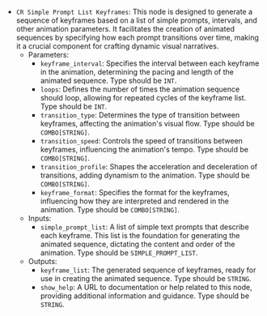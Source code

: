 - `CR Simple Prompt List Keyframes`: This node is designed to generate a sequence of keyframes based on a list of simple prompts, intervals, and other animation parameters. It facilitates the creation of animated sequences by specifying how each prompt transitions over time, making it a crucial component for crafting dynamic visual narratives.
    - Parameters:
        - `keyframe_interval`: Specifies the interval between each keyframe in the animation, determining the pacing and length of the animated sequence. Type should be `INT`.
        - `loops`: Defines the number of times the animation sequence should loop, allowing for repeated cycles of the keyframe list. Type should be `INT`.
        - `transition_type`: Determines the type of transition between keyframes, affecting the animation's visual flow. Type should be `COMBO[STRING]`.
        - `transition_speed`: Controls the speed of transitions between keyframes, influencing the animation's tempo. Type should be `COMBO[STRING]`.
        - `transition_profile`: Shapes the acceleration and deceleration of transitions, adding dynamism to the animation. Type should be `COMBO[STRING]`.
        - `keyframe_format`: Specifies the format for the keyframes, influencing how they are interpreted and rendered in the animation. Type should be `COMBO[STRING]`.
    - Inputs:
        - `simple_prompt_list`: A list of simple text prompts that describe each keyframe. This list is the foundation for generating the animated sequence, dictating the content and order of the animation. Type should be `SIMPLE_PROMPT_LIST`.
    - Outputs:
        - `keyframe_list`: The generated sequence of keyframes, ready for use in creating the animated sequence. Type should be `STRING`.
        - `show_help`: A URL to documentation or help related to this node, providing additional information and guidance. Type should be `STRING`.
